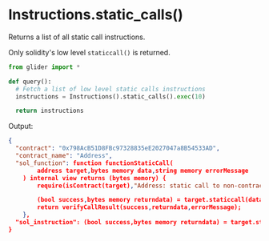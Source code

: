 # Instructions.static\_calls()

Returns a list of all static call instructions.

Only solidity's low level `staticcall()` is returned.

```python
from glider import *

def query():
  # Fetch a list of low level static calls instructions
  instructions = Instructions().static_calls().exec(10)

  return instructions
```

Output:

```json
{
  "contract": "0x798AcB51D8FBc97328835eE2027047a8B54533AD",
  "contract_name": "Address",
  "sol_function": function functionStaticCall(
        address target,bytes memory data,string memory errorMessage
    ) internal view returns (bytes memory) {
        require(isContract(target),"Address: static call to non-contract");

        (bool success,bytes memory returndata) = target.staticcall(data);
        return verifyCallResult(success,returndata,errorMessage);
    },
  "sol_instruction": (bool success,bytes memory returndata) = target.staticcall(data)
}
```
